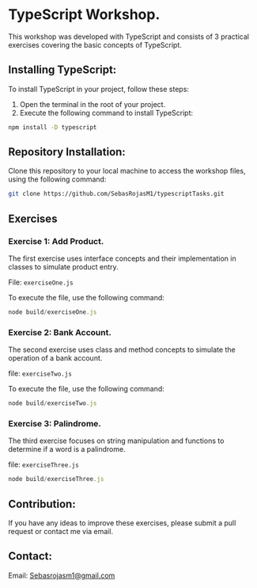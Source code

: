 # TypeScript Workshop.
This workshop was developed with TypeScript and consists of 3 practical
exercises covering the basic concepts of TypeScript.


## Installing TypeScript:
To install TypeScript in your project, follow these steps:

1. Open the terminal in the root of your project.
2. Execute the following command to install TypeScript:
```sh
npm install -D typescript
```


## Repository Installation:
Clone this repository to your local machine to access the workshop files, using the following command:

```sh
git clone https://github.com/SebasRojasM1/typescriptTasks.git
```


## Exercises

### Exercise 1: Add Product.
The first exercise uses interface concepts and their implementation in classes to simulate product entry.

File: `exerciseOne.js`

To execute the file, use the following command:
```js
node build/exerciseOne.js
```



### Exercise 2: Bank Account.
The second exercise uses class and method concepts to simulate the operation of a bank account.

file: `exerciseTwo.js`

To execute the file, use the following command:
```js
node build/exerciseTwo.js
```


### Exercise 3: Palindrome.
The third exercise focuses on string manipulation and functions to determine if a word is a palindrome.

file: `exerciseThree.js`

```js
node build/exerciseThree.js
```

## Contribution:

If you have any ideas to improve these exercises, please submit a pull request or contact me via email.

## Contact:

Email: Sebasrojasm1@gmail.com